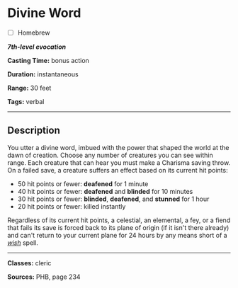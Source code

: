 # Divine Word

- [ ] Homebrew

***7th-level evocation***

**Casting Time:** bonus action

**Duration:** instantaneous

**Range:** 30 feet

**Tags:** verbal

---

## Description
You utter a divine word, imbued with the power that shaped the world at the dawn of creation.
Choose any number of creatures you can see within range.
Each creature that can hear you must make a Charisma saving throw.
On a failed save, a creature suffers an effect based on its current hit points:
- 50 hit points or fewer: **deafened** for 1 minute
- 40 hit points or fewer: **deafened** and **blinded** for 10 minutes
- 30 hit points or fewer: **blinded**, **deafened**, and **stunned** for 1 hour
- 20 hit points or fewer: killed instantly

Regardless of its current hit points, a celestial, an elemental, a fey, or a fiend that fails its save is forced back to its plane of origin (if it isn't there already) and can't return to your current plane for 24 hours by any means short of a [*wish*](./wish) spell.

---

**Classes:** cleric

**Sources:** PHB, page 234
